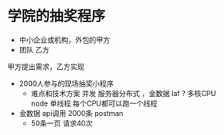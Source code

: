 # 学院的抽奖程序

- 中小企业或机构，外包的甲方
- 团队 乙方

甲方提出需求，乙方实现
- 2000人参与的现场抽奖小程序
    - 难点和技术方案
    并发 服务器分布式 ，金数据
    laf ? 多核CPU  
    node 单线程 每个CPU都可以跑一个线程 
- 金数据
    api调用 2000条  postman
    - 50条一页 请求40次